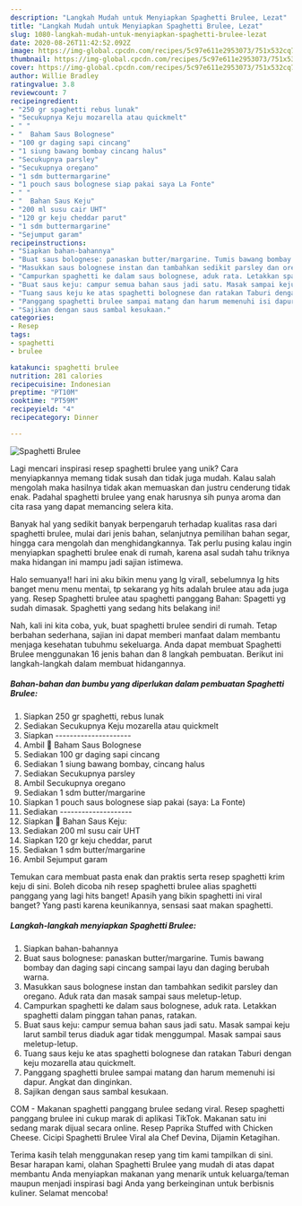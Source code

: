 ```yaml
---
description: "Langkah Mudah untuk Menyiapkan Spaghetti Brulee, Lezat"
title: "Langkah Mudah untuk Menyiapkan Spaghetti Brulee, Lezat"
slug: 1080-langkah-mudah-untuk-menyiapkan-spaghetti-brulee-lezat
date: 2020-08-26T11:42:52.092Z
image: https://img-global.cpcdn.com/recipes/5c97e611e2953073/751x532cq70/spaghetti-brulee-foto-resep-utama.jpg
thumbnail: https://img-global.cpcdn.com/recipes/5c97e611e2953073/751x532cq70/spaghetti-brulee-foto-resep-utama.jpg
cover: https://img-global.cpcdn.com/recipes/5c97e611e2953073/751x532cq70/spaghetti-brulee-foto-resep-utama.jpg
author: Willie Bradley
ratingvalue: 3.8
reviewcount: 7
recipeingredient:
- "250 gr spaghetti rebus lunak"
- "Secukupnya Keju mozarella atau quickmelt"
- " "
- "  Baham Saus Bolognese"
- "100 gr daging sapi cincang"
- "1 siung bawang bombay cincang halus"
- "Secukupnya parsley"
- "Secukupnya oregano"
- "1 sdm buttermargarine"
- "1 pouch saus bolognese siap pakai saya La Fonte"
- " "
- "  Bahan Saus Keju"
- "200 ml susu cair UHT"
- "120 gr keju cheddar parut"
- "1 sdm buttermargarine"
- "Sejumput garam"
recipeinstructions:
- "Siapkan bahan-bahannya"
- "Buat saus bolognese: panaskan butter/margarine. Tumis bawang bombay dan daging sapi cincang sampai layu dan daging berubah warna."
- "Masukkan saus bolognese instan dan tambahkan sedikit parsley dan oregano. Aduk rata dan masak sampai saus meletup-letup."
- "Campurkan spaghetti ke dalam saus bolognese, aduk rata. Letakkan spaghetti dalam pinggan tahan panas, ratakan."
- "Buat saus keju: campur semua bahan saus jadi satu. Masak sampai keju larut sambil terus diaduk agar tidak menggumpal. Masak sampai saus meletup-letup."
- "Tuang saus keju ke atas spaghetti bolognese dan ratakan Taburi dengan keju mozarella atau quickmelt."
- "Panggang spaghetti brulee sampai matang dan harum memenuhi isi dapur. Angkat dan dinginkan."
- "Sajikan dengan saus sambal kesukaan."
categories:
- Resep
tags:
- spaghetti
- brulee

katakunci: spaghetti brulee 
nutrition: 281 calories
recipecuisine: Indonesian
preptime: "PT10M"
cooktime: "PT59M"
recipeyield: "4"
recipecategory: Dinner

---
```



![Spaghetti Brulee](https://img-global.cpcdn.com/recipes/5c97e611e2953073/751x532cq70/spaghetti-brulee-foto-resep-utama.jpg)

Lagi mencari inspirasi resep spaghetti brulee yang unik? Cara menyiapkannya memang tidak susah dan tidak juga mudah. Kalau salah mengolah maka hasilnya tidak akan memuaskan dan justru cenderung tidak enak. Padahal spaghetti brulee yang enak harusnya sih punya aroma dan cita rasa yang dapat memancing selera kita.

Banyak hal yang sedikit banyak berpengaruh terhadap kualitas rasa dari spaghetti brulee, mulai dari jenis bahan, selanjutnya pemilihan bahan segar, hingga cara mengolah dan menghidangkannya. Tak perlu pusing kalau ingin menyiapkan spaghetti brulee enak di rumah, karena asal sudah tahu triknya maka hidangan ini mampu jadi sajian istimewa.

Halo semuanya!! hari ini aku bikin menu yang lg virall, sebelumnya lg hits banget menu menu mentai, tp sekarang yg hits adalah brulee atau ada juga yang. Resep Spaghetti brulee atau spaghetti panggang Bahan: Spagetti yg sudah dimasak. Spaghetti yang sedang hits belakang ini!


Nah, kali ini kita coba, yuk, buat spaghetti brulee sendiri di rumah. Tetap berbahan sederhana, sajian ini dapat memberi manfaat dalam membantu menjaga kesehatan tubuhmu sekeluarga. Anda dapat membuat Spaghetti Brulee menggunakan 16 jenis bahan dan 8 langkah pembuatan. Berikut ini langkah-langkah dalam membuat hidangannya.

<!--inarticleads1-->

##### Bahan-bahan dan bumbu yang diperlukan dalam pembuatan Spaghetti Brulee:

1. Siapkan 250 gr spaghetti, rebus lunak
1. Sediakan Secukupnya Keju mozarella atau quickmelt
1. Siapkan  ---------------------
1. Ambil  🌻 Baham Saus Bolognese
1. Sediakan 100 gr daging sapi cincang
1. Sediakan 1 siung bawang bombay, cincang halus
1. Sediakan Secukupnya parsley
1. Ambil Secukupnya oregano
1. Sediakan 1 sdm butter/margarine
1. Siapkan 1 pouch saus bolognese siap pakai (saya: La Fonte)
1. Sediakan  --------------------
1. Siapkan  🌻 Bahan Saus Keju:
1. Sediakan 200 ml susu cair UHT
1. Siapkan 120 gr keju cheddar, parut
1. Sediakan 1 sdm butter/margarine
1. Ambil Sejumput garam


Temukan cara membuat pasta enak dan praktis serta resep spaghetti krim keju di sini. Boleh dicoba nih resep spaghetti brulee alias spaghetti panggang yang lagi hits banget! Apasih yang bikin spaghetti ini viral banget? Yang pasti karena keunikannya, sensasi saat makan spaghetti. 

<!--inarticleads2-->

##### Langkah-langkah menyiapkan Spaghetti Brulee:

1. Siapkan bahan-bahannya
1. Buat saus bolognese: panaskan butter/margarine. Tumis bawang bombay dan daging sapi cincang sampai layu dan daging berubah warna.
1. Masukkan saus bolognese instan dan tambahkan sedikit parsley dan oregano. Aduk rata dan masak sampai saus meletup-letup.
1. Campurkan spaghetti ke dalam saus bolognese, aduk rata. Letakkan spaghetti dalam pinggan tahan panas, ratakan.
1. Buat saus keju: campur semua bahan saus jadi satu. Masak sampai keju larut sambil terus diaduk agar tidak menggumpal. Masak sampai saus meletup-letup.
1. Tuang saus keju ke atas spaghetti bolognese dan ratakan Taburi dengan keju mozarella atau quickmelt.
1. Panggang spaghetti brulee sampai matang dan harum memenuhi isi dapur. Angkat dan dinginkan.
1. Sajikan dengan saus sambal kesukaan.


COM - Makanan spaghetti panggang brulee sedang viral. Resep spaghetti panggang brulee ini cukup marak di aplikasi TikTok. Makanan satu ini sedang marak dijual secara online. Resep Paprika Stuffed with Chicken Cheese. Cicipi Spaghetti Brulee Viral ala Chef Devina, Dijamin Ketagihan. 

Terima kasih telah menggunakan resep yang tim kami tampilkan di sini. Besar harapan kami, olahan Spaghetti Brulee yang mudah di atas dapat membantu Anda menyiapkan makanan yang menarik untuk keluarga/teman maupun menjadi inspirasi bagi Anda yang berkeinginan untuk berbisnis kuliner. Selamat mencoba!
